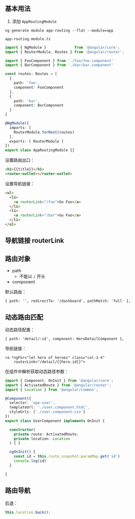 ## 基本用法

1. 添加 `AppRoutingModule`

```shell
ng generate module app-routing --flat --module=app
```

`app-routing.module.ts`

```typescript
import { NgModule }             from '@angular/core';
import { RouterModule, Routes } from '@angular/router';

import { FooComponent } from './foo/foo.component'
import { BarComponent } from './bar/bar.component'

const routes: Routes = [
  {
    path: 'foo',
    component: FooComponent
  },
  {
    path: 'bar',
    component: BarComponent
  }
]

@NgModule({
  imports: [
    RouterModule.forRoot(routes)
  ],
  exports: [ RouterModule ]
})
export class AppRoutingModule {}

```

设置路由出口：

```html
<h1>{{title}}</h1>
<router-outlet></router-outlet>
```

设置导航链接：

```html
<ul>
  <li>
    <a routerLink="/foo">Go Foo</a>
  </li>
  <li>
    <a routerLink="/bar">Go Foo</a>
  </li>
</ul>
```

## 导航链接 routerLink

## 路由对象

- path
  - 不能以 `/` 开头
- component

默认路由：

```
{ path: '', redirectTo: '/dashboard', pathMatch: 'full' },
```



## 动态路由匹配

动态路径配置：

```
{ path: 'detail/:id', component: HeroDetailComponent },
```

导航链接：

```
<a *ngFor="let hero of heroes" class="col-1-4"
    routerLink="/detail/{{hero.id}}">
```

在组件中解析获取动态路径参数：

```typescript
import { Component, OnInit } from '@angular/core';
import { ActivatedRoute } from '@angular/router';
import { Location } from '@angular/common';

@Component({
  selector: 'app-user',
  templateUrl: './user.component.html',
  styleUrls: ['./user.component.css']
})
export class UserComponent implements OnInit {

  constructor(
    private route: ActivatedRoute,
    private location: Location
  ) { }

  ngOnInit() {
    const id = this.route.snapshot.paramMap.get('id')
    console.log(id)
  }

}

```

## 路由导航

后退：

```typescript
this.location.back();
```



